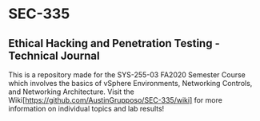 # SEC-335
## Ethical Hacking and Penetration Testing - Technical Journal

This is a repository made for the SYS-255-03 FA2020 Semester Course which involves the basics of vSphere Environments, Networking Controls, and Networking Architecture. Visit the Wiki[https://github.com/AustinGrupposo/SEC-335/wiki] for more information on individual topics and lab results!

